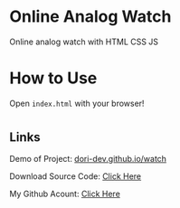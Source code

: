 # Online Analog Watch
Online analog watch with HTML CSS JS

#
# How to Use
Open `index.html` with your browser!


#
## Links

Demo of Project: [dori-dev.github.io/watch](https://dori-dev.github.io/watch/)

Download Source Code: [Click Here](https://github.com/dori-dev/online-analog-watch/archive/refs/heads/main.zip)

My Github Acount: [Click Here](https://github.com/dori-dev/)
